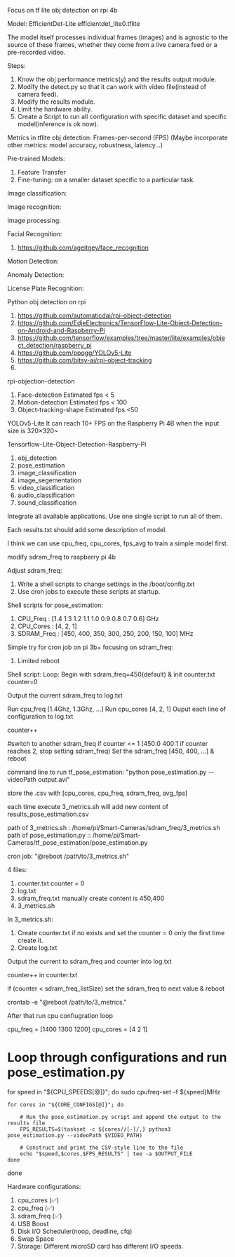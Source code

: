 Focus on tf lite obj detection on rpi 4b

Model:
EfficientDet-Lite 
efficientdet_lite0.tflite 

The model itself processes individual frames (images) and is agnostic to the source of these frames, whether they come from a live camera feed or a pre-recorded video.

Steps:

1. Know the obj performance metrics(y) and the results output module.
2. Modify the detect.py so that it can work with video file(instead of camera feed).
3. Modify the results module.
4. Limit the hardware ability.
5. Create a Script to run all configuration with specific dataset and specific model(inference is ok now). 


Metrics in tflite obj detection: 
Frames-per-second (FPS)
(Maybe incorporate other metrics: model accuracy, robustness, latency...)




Pre-trained Models:
1. Feature Transfer
2. Fine-tuning: on a smaller dataset specific to a particular task.


Image classification:

Image recognition: 

Image processing:



Facial Recognition:
1. https://github.com/ageitgey/face_recognition


Motion Detection:

Anomaly Detection:

License Plate Recognition:






Python obj detection on rpi
1. https://github.com/automaticdai/rpi-object-detection
2. https://github.com/EdjeElectronics/TensorFlow-Lite-Object-Detection-on-Android-and-Raspberry-Pi
3. https://github.com/tensorflow/examples/tree/master/lite/examples/object_detection/raspberry_pi
4. https://github.com/ppogg/YOLOv5-Lite
5. https://github.com/bitsy-ai/rpi-object-tracking
6. 


rpi-objection-detection
1. Face-detection   Estimated fps < 5
2. Motion-detection  Estimated fps < 100
3. Object-tracking-shape Estimated fps <50

YOLOv5-Lite
It can reach 10+ FPS on the Raspberry Pi 4B when the input size is 320×320~




Tensorflow-Lite-Object-Detection-Raspberry-Pi
1. obj_detection
2. pose_estimation
3. image_classification
4. image_segementation
5. video_classification
6. audio_classification
7. sound_classification


Integrate all available applications.
Use one single script to run all of them.

Each results.txt should add some description of model.

I think we can use cpu_freq, cpu_cores, fps_avg to train a simple model first.



modify sdram_freq to raspberry pi 4b




Adjust sdram_freq:
1. Write a shell scripts to change settings in the /boot/config.txt
2. Use cron jobs to execute these scripts at startup.


Shell scripts for pose_estimation:
1. CPU_Freq : [1.4 1.3 1.2 1.1 1.0 0.9 0.8 0.7 0.6] GHz
2. CPU_Cores : [4, 2, 1]
3. SDRAM_Freq : [450, 400, 350, 300, 250, 200, 150, 100] MHz


Simple try for cron job on pi 3b+ focusing on sdram_freq:
1. Limited reboot








Shell script:
Loop:
Begin with sdram_freq=450(default) & init counter.txt counter=0

Output the current sdram_freq to log.txt

Run cpu_freq [1.4Ghz, 1.3Ghz, ...]
    Run cpu_cores [4, 2, 1]
Ouput each line of configuration to log.txt

counter++

#switch to another sdram_freq
if counter <= 1 (450:0 400:1 if counter reaches 2, stop setting sdram_freq)
Set the sdram_freq [450, 400, ...] & reboot

command line to run tf_pose_estimation: "python pose_estimation.py --videoPath output.avi"

store the .csv with [cpu_cores, cpu_freq, sdram_freq, avg_fps]

each time execute 3_metrics.sh will add new content of results_pose_estimation.csv

path of 3_metrics.sh : /home/pi/Smart-Cameras/sdram_freq/3_metrics.sh
path of pose_estimation.py :: /home/pi/Smart-Cameras/tf_pose_estimation/pose_estimation.py



cron job: 
"@reboot /path/to/3_metrics.sh"



4 files:
1. counter.txt   counter = 0
2. log.txt
3. sdram_freq.txt manually create   content is 450,400
4. 3_metrics.sh

In 3_metrics.sh:
1. Create counter.txt if no exists and set the counter = 0 only the first time create it.
2. Create log.txt


Output the current to sdram_freq and counter into log.txt

counter++ in counter.txt

if (counter < sdram_freq_listSize)
  set the sdram_freq to next value & reboot


crontab -e   "@reboot /path/to/3_metrics."


After that run cpu confiugration loop



cpu_freq = [1400 1300 1200]
cpu_cores = [4 2 1]

# Loop through configurations and run pose_estimation.py
for speed in "${CPU_SPEEDS[@]}"; do
    sudo cpufreq-set -f ${speed}MHz
    
    for cores in "${CORE_CONFIGS[@]}"; do

        # Run the pose_estimation.py script and append the output to the results file
        FPS_RESULTS=$(taskset -c ${cores//[-]/,} python3 pose_estimation.py --videoPath $VIDEO_PATH)
        
        # Construct and print the CSV-style line to the file
        echo "$speed,$cores,$FPS_RESULTS" | tee -a $OUTPUT_FILE
    done
done




Hardware configurations:
1. cpu_cores (✅)
2. cpu_freq  (✅)
3. sdram_freq  (✅)
4. USB Boost
5. Disk I/O Scheduler(noop, deadline, cfq)
6. Swap Space
7. Storage: Different microSD card has different I/O speeds.












